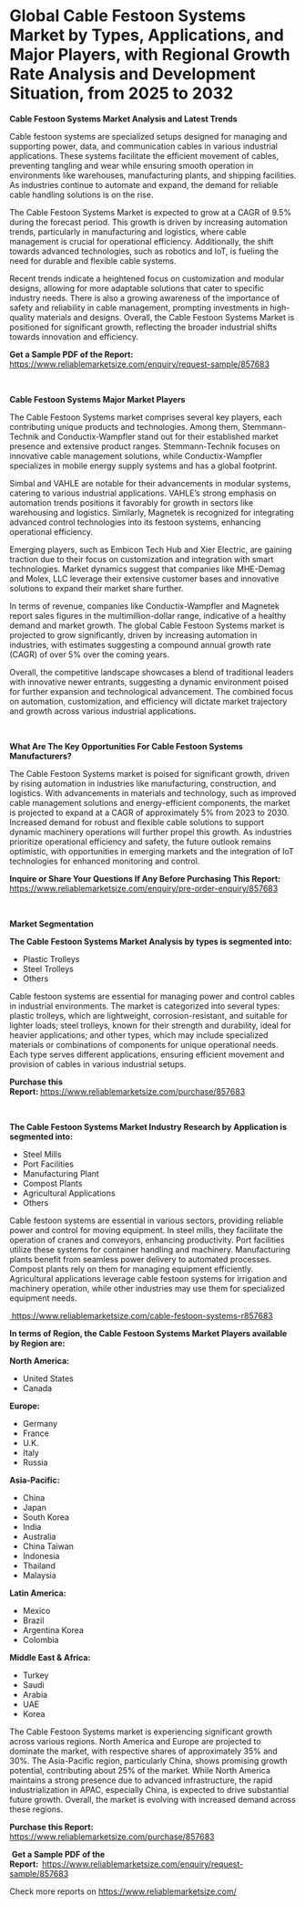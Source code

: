 <p><h1>Global Cable Festoon Systems Market by Types, Applications, and Major Players, with Regional Growth Rate Analysis and Development Situation, from 2025 to 2032</h1></p><p><strong>Cable Festoon Systems Market Analysis and Latest Trends</strong></p>
<p><p>Cable festoon systems are specialized setups designed for managing and supporting power, data, and communication cables in various industrial applications. These systems facilitate the efficient movement of cables, preventing tangling and wear while ensuring smooth operation in environments like warehouses, manufacturing plants, and shipping facilities. As industries continue to automate and expand, the demand for reliable cable handling solutions is on the rise.</p><p>The Cable Festoon Systems Market is expected to grow at a CAGR of 9.5% during the forecast period. This growth is driven by increasing automation trends, particularly in manufacturing and logistics, where cable management is crucial for operational efficiency. Additionally, the shift towards advanced technologies, such as robotics and IoT, is fueling the need for durable and flexible cable systems.</p><p>Recent trends indicate a heightened focus on customization and modular designs, allowing for more adaptable solutions that cater to specific industry needs. There is also a growing awareness of the importance of safety and reliability in cable management, prompting investments in high-quality materials and designs. Overall, the Cable Festoon Systems Market is positioned for significant growth, reflecting the broader industrial shifts towards innovation and efficiency.</p></p>
<p><strong>Get a Sample PDF of the Report:&nbsp;</strong> <a href="https://www.reliablemarketsize.com/enquiry/request-sample/857683?utm_campaign=1103&utm_medium=2&utm_source=Github&utm_content=ia&utm_term=18022025&utm_id=cable-festoon-systems">https://www.reliablemarketsize.com/enquiry/request-sample/857683</a></p>
<p>&nbsp;</p>
<p><strong>Cable Festoon Systems Major Market Players</strong></p>
<p><p>The Cable Festoon Systems market comprises several key players, each contributing unique products and technologies. Among them, Stemmann-Technik and Conductix-Wampfler stand out for their established market presence and extensive product ranges. Stemmann-Technik focuses on innovative cable management solutions, while Conductix-Wampfler specializes in mobile energy supply systems and has a global footprint.</p><p>Simbal and VAHLE are notable for their advancements in modular systems, catering to various industrial applications. VAHLE’s strong emphasis on automation trends positions it favorably for growth in sectors like warehousing and logistics. Similarly, Magnetek is recognized for integrating advanced control technologies into its festoon systems, enhancing operational efficiency.</p><p>Emerging players, such as Embicon Tech Hub and Xier Electric, are gaining traction due to their focus on customization and integration with smart technologies. Market dynamics suggest that companies like MHE-Demag and Molex, LLC leverage their extensive customer bases and innovative solutions to expand their market share further.</p><p>In terms of revenue, companies like Conductix-Wampfler and Magnetek report sales figures in the multimillion-dollar range, indicative of a healthy demand and market growth. The global Cable Festoon Systems market is projected to grow significantly, driven by increasing automation in industries, with estimates suggesting a compound annual growth rate (CAGR) of over 5% over the coming years.</p><p>Overall, the competitive landscape showcases a blend of traditional leaders with innovative newer entrants, suggesting a dynamic environment poised for further expansion and technological advancement. The combined focus on automation, customization, and efficiency will dictate market trajectory and growth across various industrial applications.</p></p>
<p>&nbsp;</p>
<p><strong>What Are The Key Opportunities For Cable Festoon Systems Manufacturers?</strong></p>
<p><p>The Cable Festoon Systems market is poised for significant growth, driven by rising automation in industries like manufacturing, construction, and logistics. With advancements in materials and technology, such as improved cable management solutions and energy-efficient components, the market is projected to expand at a CAGR of approximately 5% from 2023 to 2030. Increased demand for robust and flexible cable solutions to support dynamic machinery operations will further propel this growth. As industries prioritize operational efficiency and safety, the future outlook remains optimistic, with opportunities in emerging markets and the integration of IoT technologies for enhanced monitoring and control.</p></p>
<p><strong>Inquire or Share Your Questions If Any Before Purchasing This Report:</strong> <a href="https://www.reliablemarketsize.com/enquiry/pre-order-enquiry/857683?utm_campaign=1103&utm_medium=2&utm_source=Github&utm_content=ia&utm_term=18022025&utm_id=cable-festoon-systems">https://www.reliablemarketsize.com/enquiry/pre-order-enquiry/857683</a></p>
<p>&nbsp;</p>
<p><strong>Market Segmentation</strong></p>
<p><strong>The Cable Festoon Systems Market Analysis by types is segmented into:</strong></p>
<p><ul><li>Plastic Trolleys</li><li>Steel Trolleys</li><li>Others</li></ul></p>
<p><p>Cable festoon systems are essential for managing power and control cables in industrial environments. The market is categorized into several types: plastic trolleys, which are lightweight, corrosion-resistant, and suitable for lighter loads; steel trolleys, known for their strength and durability, ideal for heavier applications; and other types, which may include specialized materials or combinations of components for unique operational needs. Each type serves different applications, ensuring efficient movement and provision of cables in various industrial setups.</p></p>
<p><strong>Purchase this Report:&nbsp;</strong><a href="https://www.reliablemarketsize.com/purchase/857683?utm_campaign=1103&utm_medium=2&utm_source=Github&utm_content=ia&utm_term=18022025&utm_id=cable-festoon-systems">https://www.reliablemarketsize.com/purchase/857683</a></p>
<p>&nbsp;</p>
<p><strong>The Cable Festoon Systems Market Industry Research by Application is segmented into:</strong></p>
<p><ul><li>Steel Mills</li><li>Port Facilities</li><li>Manufacturing Plant</li><li>Compost Plants</li><li>Agricultural Applications</li><li>Others</li></ul></p>
<p><p>Cable festoon systems are essential in various sectors, providing reliable power and control for moving equipment. In steel mills, they facilitate the operation of cranes and conveyors, enhancing productivity. Port facilities utilize these systems for container handling and machinery. Manufacturing plants benefit from seamless power delivery to automated processes. Compost plants rely on them for managing equipment efficiently. Agricultural applications leverage cable festoon systems for irrigation and machinery operation, while other industries may use them for specialized equipment needs.</p></p>
<p><a href="https://www.reliablemarketsize.com/cable-festoon-systems-r857683?utm_campaign=1103&utm_medium=2&utm_source=Github&utm_content=ia&utm_term=18022025&utm_id=cable-festoon-systems">&nbsp;https://www.reliablemarketsize.com/cable-festoon-systems-r857683</a></p>
<p><strong>In terms of Region, the Cable Festoon Systems Market Players available by Region are:</strong></p>
<p>
    <p> <strong> North America: </strong>
        <ul>
            <li>United States</li>
            <li>Canada</li>
        </ul>
        </p> 
    <p> <strong> Europe: </strong>
        <ul>
            <li>Germany</li>
            <li>France</li>
            <li>U.K.</li>
            <li>Italy</li>
            <li>Russia</li>
        </ul>
        </p> 
    <p> <strong> Asia-Pacific: </strong>
        <ul>
            <li>China</li>
            <li>Japan</li>
            <li>South Korea</li>
            <li>India</li>
            <li>Australia</li>
            <li>China Taiwan</li>
            <li>Indonesia</li>
            <li>Thailand</li>
            <li>Malaysia</li>
        </ul>
        </p> 
    <p> <strong> Latin America: </strong>
        <ul>
            <li>Mexico</li>
            <li>Brazil</li>
            <li>Argentina Korea</li>
            <li>Colombia</li>
        </ul>
        </p> 
    <p> <strong> Middle East & Africa: </strong>
        <ul>
            <li>Turkey</li>
            <li>Saudi</li>
            <li>Arabia</li>
            <li>UAE</li>
            <li>Korea</li>
        </ul>
    </p>
    </p>
<p><p>The Cable Festoon Systems market is experiencing significant growth across various regions. North America and Europe are projected to dominate the market, with respective shares of approximately 35% and 30%. The Asia-Pacific region, particularly China, shows promising growth potential, contributing about 25% of the market. While North America maintains a strong presence due to advanced infrastructure, the rapid industrialization in APAC, especially China, is expected to drive substantial future growth. Overall, the market is evolving with increased demand across these regions.</p></p>
<p><strong>Purchase this Report: </strong><a href="https://www.reliablemarketsize.com/purchase/857683?utm_campaign=1103&utm_medium=2&utm_source=Github&utm_content=ia&utm_term=18022025&utm_id=cable-festoon-systems">https://www.reliablemarketsize.com/purchase/857683</a></p>
<p>&nbsp;<strong>Get a Sample PDF of the Report:&nbsp;&nbsp;</strong><a href="https://www.reliablemarketsize.com/enquiry/request-sample/857683?utm_campaign=1103&utm_medium=2&utm_source=Github&utm_content=ia&utm_term=18022025&utm_id=cable-festoon-systems">https://www.reliablemarketsize.com/enquiry/request-sample/857683</a></p>
<p><strong></strong></p>
<p>Check more reports on <a href="https://www.reliablemarketsize.com/?utm_campaign=1103&utm_medium=2&utm_source=Github&utm_content=ia&utm_term=18022025&utm_id=cable-festoon-systems">https://www.reliablemarketsize.com/</a></p>
